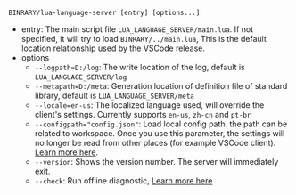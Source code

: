 `BINRARY/lua-language-server [entry] [options...]`

* entry: The main script file `LUA_LANGUAGE_SERVER/main.lua`. If not specified, it will try to load `BINRARY/../main.lua`, This is the default location relationship used by the VSCode release.
* options
    * `--logpath=D:/log`: The write location of the log, default is `LUA_LANGUAGE_SERVER/log`
    * `--metapath=D:/meta`: Generation location of definition file of standard library, default is `LUA_LANGUAGE_SERVER/meta`
    * `--locale=en-us`: The localized language used, will override the client's settings. Currently supports `en-us`, `zh-cn` and `pt-br`
    * `--configpath="config.json"`: Load local config path, the path can be related to workspace. Once you use this parameter, the settings will no longer be read from other places (for example VSCode client). [Learn more here](https://github.com/sumneko/lua-language-server/wiki/Setting-without-VSCode).
    * `--version`: Shows the version number. The server will immediately exit.
    * `--check`: Run offline diagnostic, [Learn more here](https://github.com/sumneko/lua-language-server/wiki/Offline-Diagnostic)